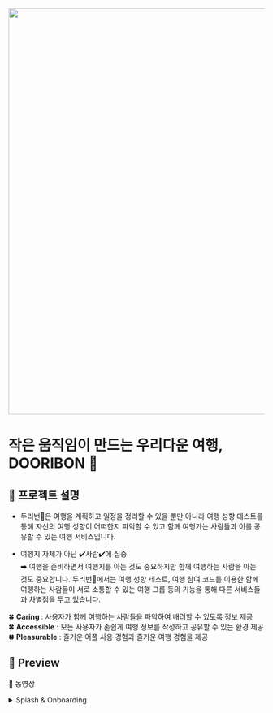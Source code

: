 <img width="800px" src="https://user-images.githubusercontent.com/20807197/125838695-6697af66-35af-4a90-ad84-2a91e87cc69e.png">

# 작은 움직임이 만드는 우리다운 여행, DOORIBON 👀
## 📌 프로젝트 설명 
* 두리번👀은 여행을 계획하고 일정을 정리할 수 있을 뿐만 아니라 여행 성향 테스트를 통해 자신의 여행 성향이 어떠한지 파악할 수 있고 함께 여행가는 사람들과 이를 공유할 수 있는 여행 서비스입니다. 

* 여행지 자체가 아닌 ✔️사람✔️에 집중<br>
➡️ 여행을 준비하면서 여행지를 아는 것도 중요하지만 함께 여행하는 사람을 아는 것도 중요합니다. 두리번👀에서는 여행 성향 테스트, 여행 참여 코드를 이용한 함께 여행하는 사람들이 서로 소통할 수 있는 여행 그룹 등의 기능을 통해 다른 서비스들과 차별점을 두고 있습니다. 

🍀 <b>Caring </b>: 사용자가 함께 여행하는 사람들을 파악하여 배려할 수 있도록 정보 제공<br>
🍀 <b>Accessible</b> : 모든 사용자가 손쉽게 여행 정보를 작성하고 공유할 수 있는 환경 제공<br>
🍀 <b>Pleasurable</b> : 즐거운 어플 사용 경험과 즐거운 여행 경험을 제공<br>

## 📌 Preview
🎥 동영상
<details>
  <summary>Splash & Onboarding</summary>
  ```
  
  ```
</details>
<details>
  <summary>새로운 여행 추가</summary>
  ```
  ```
</details>
<details>
  <summary>멤버, 성향 결과</summary>
  ```
  ```
</details>
<details>
  <summary>살펴보기 기능 추가</summary>
  ```
  ```
</details>
<details>
  <summary>살펴보기 기능 편집/삭제</summary>
  ```
  ```
</details>
<details>
  <summary>보드 뷰 기능1</summary>
  ```
  ```
</details>
<details>
  <summary>보드 뷰 기능2</summary>
  ```
  ```
</details>
<details>
  <summary>성향 테스트</summary>
  ```
  ```
</details>

## 📌 기능 설명
두리번이 사용자에게 제공하고자 하는 핵심 기능은 다음과 같습니다.<br>
✔️ <b>그룹 성향 파악</b><br>
✔️ <b>위시리스트</b><br>
✔️ <b>여행 보드</b><br>
✔️ <b>일정 관리</b><br>


### 💡 그룹 성향 파악
➡️ 사용자는 여행을 생성하고 함께 여행하는 사람들을 여행 그룹에 초대하거나 생성자에게 초대를 받아 전달받은 참여 코드를 통해 여행 그룹에 들어갑니다. 그 후 각 사용자는 두리번이 제공하는 항목들에 대한 자신의 여행 성향과 관심사를 기록합니다. 두리번은 이를 기반으로 각 사용자에 대한 여행 성향과 관심사를 서로 공유할 수 있도록 합니다. 이를 통해 함께 여행하는 사람들이 서로의 여행 성향의 공통점과 차이점을 미리 인지할 수 있습니다.

### 💡 위시리스트
➡️ 위시리스트 기능을 이용하여 함께 여행하는 사람들과 자신이 여행에서 가고 싶은 장소나 관심있는 숙소, 식당 등의 정보를 공유할 수 있습니다.

### 💡 여행 보드
➡️ 두리번은 함께 여행하는 사람과의 소통을 중요시합니다. 사용자는 여행 보드에 개인의 여행 목표를 작성할 수 있고, 함께 하는 사람들에게 알리고 싶은 점을 자유롭게 작성할 수 있습니다. 또한, 그룹 내에서 여행 시의 역할을 분담할 수 있고, 체크리스트를 만들어 함께 여행을 계획할 수 있습니다.

### 💡 일정 관리
➡️ 그룹 여행자들은 여행 계획을 짜고 일정을 관리할 때 모두가 쉽고 편리하게 접근할 수 있는 방식을 선호합니다. 두리번에서 사용자는 자신의 여행 정보를 입력하고 함께 하는 사람들과 일정에 관한 의견을 실시간으로 공유할 수 있고 날짜 및 카테고리 별로 여행 일정을 체계적으로 관리할 수 있습니다. 
